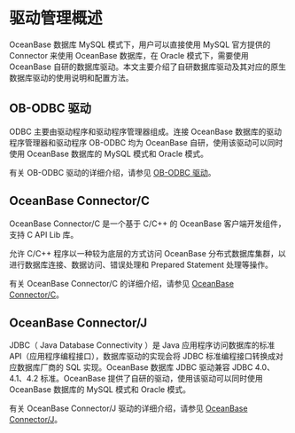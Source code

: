 # 驱动管理概述

OceanBase 数据库 MySQL 模式下，用户可以直接使用 MySQL 官方提供的 Connector 来使用 OceanBase 数据库，在 Oracle 模式下，需要使用 OceanBase 自研的数据库驱动。本文主要介绍了自研数据库驱动及其对应的原生数据库驱动的使用说明和配置方法。

## OB-ODBC 驱动

ODBC 主要由驱动程序和驱动程序管理器组成。连接 OceanBase 数据库的驱动程序管理器和驱动程序 OB-ODBC 均为 OceanBase 自研，使用该驱动可以同时使用 OceanBase 数据库的 MySQL 模式和 Oracle 模式。

有关 OB-ODBC 驱动的详细介绍，请参见 [OB-ODBC 驱动](../4.driver-management/2.ob-odbc-driver.md)。

## OceanBase Connector/C

OceanBase Connector/C 是一个基于 C/C++ 的 OceanBase 客户端开发组件，支持 C API Lib 库。

允许 C/C++ 程序以一种较为底层的方式访问 OceanBase 分布式数据库集群，以进行数据库连接、数据访问、错误处理和 Prepared Statement 处理等操作。

有关 OceanBase Connector/C 的详细介绍，请参见 [OceanBase Connector/C](../4.driver-management/4.oceanbase-connector-c.md)。

## OceanBase Connector/J

JDBC（ Java Database Connectivity ）是 Java 应用程序访问数据库的标准 API（应用程序编程接口），数据库驱动的实现会将 JDBC 标准编程接口转换成对应数据库厂商的 SQL 实现。OceanBase 数据库 JDBC 驱动兼容 JDBC 4.0、4.1、4.2 标准。OceanBase 提供了自研的驱动，使用该驱动可以同时使用 OceanBase 数据库的 MySQL 模式和 Oracle 模式。

有关 OceanBase Connector/J 驱动的详细介绍，请参见 [OceanBase Connector/J](../4.driver-management/5.oceanbase-connector-j.md)。
